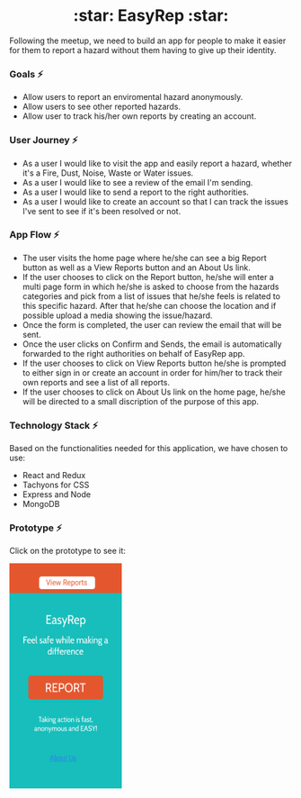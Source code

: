 <h1 align="center">:star: EasyRep :star:
</h1>
Following the meetup, we need to build an app for people to make it easier for them to report a hazard without them having to give up their identity.


### Goals :zap:
- Allow users to report an enviromental hazard anonymously.
- Allow users to see other reported hazards. 
- Allow user to track his/her own reports by creating an account.


### User Journey :zap:
- As a user I would like to visit the app and easily report a hazard, whether it's a Fire, Dust, Noise, Waste or Water issues.
- As a user I would like to see a review of the email I'm sending.
- As a user I would like to send a report to the right authorities.
- As a user I would like to create an account so that I can track the issues I've sent to see if it's been resolved or not.


### App Flow :zap:
- The user visits the home page where he/she can see a big Report button as well as a View Reports button and an About Us link.
- If the user chooses to click on the Report button, he/she will enter a multi page form in which he/she is asked to choose from the     hazards categories and pick from a list of issues that he/she feels is related to this specific hazard. After that he/she can choose the location and if possible upload a media showing the issue/hazard. 
- Once the form is completed, the user can review the email that will be sent.
- Once the user clicks on Confirm and Sends, the email is automatically forwarded to the right authorities on behalf of EasyRep app.
- If the user chooses to click on View Reports button he/she is prompted to either sign in or create an account in order for him/her to track their own reports and see a list of all reports.
- If the user chooses to click on About Us link on the home page, he/she will be directed to a small discription of the purpose of this app.

### Technology Stack :zap:

Based on the functionalities needed for this application, we have chosen to use:

- React and Redux
- Tachyons for CSS
- Express and Node
- MongoDB

### Prototype :zap:

Click on the prototype to see it:

<a href="https://invis.io/3KFOBB96J7X"><img src="https://github.com/FACN3/easyRep/blob/master/assets/Landing.png" width="200" height="400"></a>




